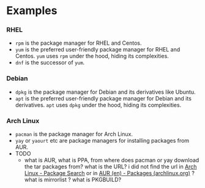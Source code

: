 

# Examples

### RHEL
- `rpm` is the package manager for RHEL and Centos.
- `yum` is the preferred user-friendly package manager for RHEL and Centos. `yum` uses `rpm` under the hood, hiding its complexities.
- `dnf` is the successor of `yum`. 

### Debian
- `dpkg` is the package manager for Debian and its derivatives like Ubuntu.
- `apt` is the preferred user-friendly package manager for Debian and its derivatives. `apt` uses `dpkg` under the hood, hiding its complexities.

### Arch Linux
- `pacman` is the package manager for Arch Linux.
- `yay` or `yaourt` etc are package managers for installing packages from AUR. 
- TODO
	- what is AUR, what is PPA, from where does pacman or yay download the tar packages from? what is the URL? i did not find the url in [Arch Linux - Package Search](https://archlinux.org/packages/) or in [AUR (en) - Packages (archlinux.org)](https://aur.archlinux.org/packages) ? what is mirrorlist ? what is PKGBUILD?
